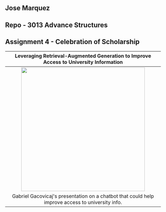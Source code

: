 ## Jose Marquez 
## Repo - 3013 Advance Structures

## Assignment 4 - Celebration of Scholarship


| Leveraging Retrieval-Augmented Generation to Improve Access to University Information |
|:-------------------------------------------------------------------------------------:|
|                       <img src = "./A04.jpg" width = 400>                             |
| Gabriel Gacovicaj's presentation on a chatbot that could help improve access to university info. |


